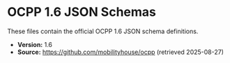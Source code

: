 # OCPP 1.6 JSON Schemas

These files contain the official OCPP 1.6 JSON schema definitions.

* **Version:** 1.6
* **Source:** https://github.com/mobilityhouse/ocpp (retrieved 2025-08-27)

